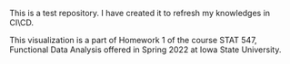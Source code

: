 This is a test repository. I have created it to refresh my knowledges in 
CI\CD. 

This visualization is a part of Homework 1 of the course STAT 547, 
Functional Data Analysis offered in Spring 2022 at Iowa State University.
